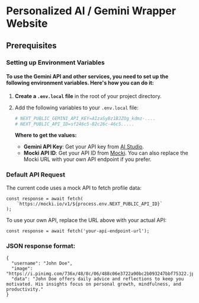 # Personalized AI / Gemini Wrapper Website

## Prerequisites

### Setting up Environment Variables

#### To use the Gemini API and other services, you need to set up the following environment variables. Here's how you can do it:

1. **Create a `.env.local` file** in the root of your project directory.
2. Add the following variables to your `.env.local` file:

    ```bash
    # NEXT_PUBLIC_GEMINI_API_KEY=AIzaSyBz1BJZOg_kdmz-....
    # NEXT_PUBLIC_API_ID=sf246c5-82c26c-46c5.....
    ```

    **Where to get the values:**
    - **Gemini API Key**: Get your API key from [AI Studio](https://aistudio.google.com/app/apikey).
    - **Mocki API ID**: Get your API ID from [Mocki](https://mocki.io/). You can also replace the Mocki URL with your own API endpoint if you prefer.

### Default API Request

The current code uses a mock API to fetch profile data:

    
    const response = await fetch(
        `https://mocki.io/v1/${process.env.NEXT_PUBLIC_API_ID}`
    );
    

To use your own API, replace the URL above with your actual API:

   
    const response = await fetch('your-api-endpoint-url');
    

### JSON response format:

    
    {
      "username": "John Doe",
      "image": "https://i.pinimg.com/736x/48/8c/06/488c06e3722a90bc2b093247bbf75322.jpg",
      "data": "John Doe offers daily advice and reflections to keep you motivated. His insights focus on personal growth, mindfulness, and productivity."
    }
   

